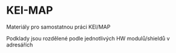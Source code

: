 # KEI-MAP
Materiály pro samostatnou práci KEI/MAP

Podklady jsou rozdělené podle jednotlivých HW modulů/shieldů v adresářích
